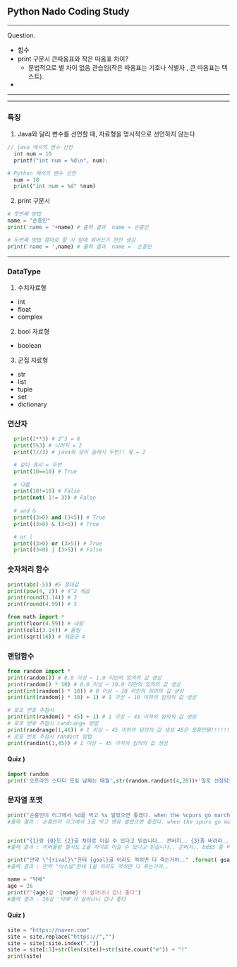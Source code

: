 ## Python Nado Coding Study
---
Question.

- 함수
- print 구문시 큰따옴표와 작은 따옴표 차이?
  - 문법적으로 별 차이 없음 관습임(작은 따옴표는 기호나 식별자 , 큰 따옴표는 텍스트).
- 

---
---

### 특징

1. Java와 달리 변수를 선언할 때, 자료형을 명시적으로 선언하지 않는다 

```java
// java 에서의 변수 선언
  int num = 10
  printf("int num = %d\n", num);
```

```python
# Python 에서의 변수 선언
  num = 10
  print("int num = %d" %num)
```

2. print 구문시 

```python
# 첫번째 방법
name = "손흥민"
print('name = '+name) # 출력 결과  name = 손흥민

# 두번째 방법 콤마로 할 시 앞에 뛰어쓰기 한칸 생김
print('name = ',name) # 출력 결과  name =  손흥민 
```

---
### DataType

1. 수치자료형
  - int
  - float
  - complex

2. bool 자료형
  - boolean

3. 군집 자료형
  - str
  - list
  - tuple
  - set
  - dictionary



### 연산자

```python
  print(2**3) # 2^3 = 8
  print(5%3) # 나머지 = 2
  print(7//3) # java와 달리 슬래시 두번!! 몫 = 2

  # 같다 표시 = 두번
  print(10==10) # True
    
  # 다름
  print(10!=10) # False
  print(not( 1!= 3)) # False
    
  # and &
  print((3>0) and (3<5)) # True
  print((3>0) & (3<5)) # True

  # or |
  print((3>0) or (3>5)) # True
  print((3<0) | (3>5)) # False
```

### 숫자처리 함수
```python
print(abs(-5)) #5 절대값
print(pow(4, 2)) # 4^2 제곱
print(round(3.14)) # 3
print(round(4.99)) # 5

from math import *
print(floor(4.99)) # 내림
print(celi(3.14)) # 올림
print(sqrt(16)) # 제곱근 4
```


### 랜덤함수

```python
from random import *
print(random()) # 0.0 이상 ~ 1.0 미만의 임의의 값 생성
print(random() * 10) # 0.0 이상 ~ 10.0 미만의 임의의 값 생성
print(int(random() * 10)) # 0 이상 ~ 10 미만의 임의의 값 생성
print(int(random() * 10) + 1) # 1 이상 ~ 10 이하의 임의의 값 생성

# 로또 번호 추첨시
print(int(random() * 45) + 1) # 1 이상 ~ 45 이하의 임의의 값 생성
# 로또 번호 추첨시 randrange 방법
print(randrange(1,46)) # 1 이상 ~ 45 이하의 임의의 값 생성 46은 포함안됌!!!!!!!!!!!!!
# 로또 번호 추첨시 randint 방법
print(randint(1,45)) # 1 이상 ~ 45 이하의 임의의 값 생성
```

#### Quiz )
```python
import random
print('오프라인 스터디 모임 날짜는 매월',str(random.randint(4,28))+'일로 선정되었습니다.')
```


### 문자열 포맷
```python
print("손흥민이 리그에서 %d골 박고 %s 발랐으면 좋겠다. when the %cpurs go marching in!!" % (3, "맨유", "s"))
#출력 결과 : 손흥민이 리그에서 3골 박고 맨유 발랐으면 좋겠다. when the spurs go marching in!!


print("{1}랑 {0}도 {2}골 차이로 이길 수 있다고 믿습니다.. 콘버지.. {3}좀 버려라.." .format("첼시", "리버풀", 2, "bd33 "))
#출력 결과 : 리버풀랑 첼시도 2골 차이로 이길 수 있다고 믿습니다.. 콘버지.. bd33 좀 버려라..

print("만약 \"{rival}\"한테 {goal}골 이라도 먹히면 다 죽는거야.." .format( goal = 1,rival = "아스널"))
#출력 결과 : 만약 "아스널"한테 1골 이라도 먹히면 다 죽는거야..

name = "덕배"
age = 26
print(f"{age}살 '{name}'가 살아나니 겁나 좋다")
#출력 결과 : 26살 '덕배'가 살아나니 겁나 좋다
```

#### Quiz )
```python
site = "https://naver.com"
site = site.replace("https://","")
site = site[:site.index(".")]
site = site[:3]+str(len(site))+str(site.count("e")) + "!"
print(site)
```